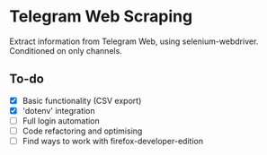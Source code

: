 # Telegram Web Scraping

Extract information from Telegram Web, using selenium-webdriver. Conditioned on only channels.

## To-do

- [x] Basic functionality (CSV export)
- [x] 'dotenv' integration
- [ ] Full login automation
- [ ] Code refactoring and optimising
- [ ] Find ways to work with firefox-developer-edition
